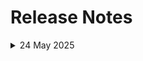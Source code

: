 # Release Notes

<details>
  <summary>24 May 2025</summary>

## Infrastructure Changes

NA


## Content Changes

- **Change**:
   No changes needed

## Screenshot Updates

- **Change**: 

  Everything is aligned with recent UI changes.No changes needed

## Testing Notes

- **Testing Date**: 2025-05-24


<details>
  <summary>19 May 2025</summary>

## Infrastructure Changes

NA


## Content Changes

- **Change**:
    1. Updated lab guide to reflect latest UI changes for Storage accounts, PowerBI.

## Screenshot Updates

- **Change**: 

    1. Screenshots have been updated as per new UI changes and updated instructions
    2. Getting started page has been updated as per the new UI changes in the CloudLabs

## Testing Notes

- **Testing Date**: 2025-05-19
